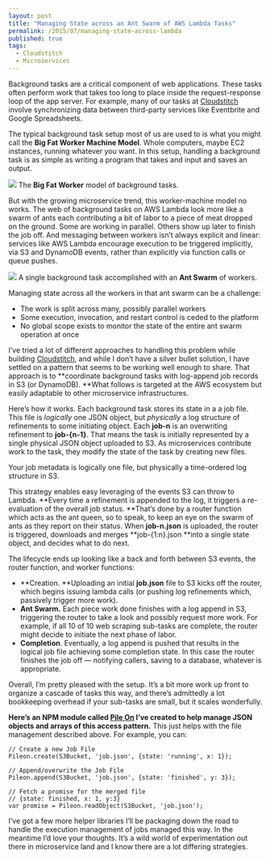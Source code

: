 ```yaml
---
layout: post
title: "Managing State across an Ant Swarm of AWS Lambda Tasks"
permalink: /2015/07/managing-state-across-lambda
published: true
tags:
  - Cloudstitch
  - Microservices
---
```


Background tasks are a critical component of web applications. These tasks often
perform work that takes too long to place inside the request-response loop of
the app server. For example, many of our tasks at
[Cloudstitch](http://www.cloudstitch.com/) involve synchronizing data between
third-party services like Eventbrite and Google Spreadsheets.

The typical background task setup most of us are used to is what you might call
the **Big Fat Worker Machine Model**. Whole computers, maybe EC2 instances,
running whatever you want. In this setup, handling a background task is as
simple as writing a program that takes and input and saves an output.

![](https://cdn-images-1.medium.com/max/1600/1*5YwojmmyjZ-AHvbIRvZw6w.png)
<span class="figcaption_hack">The **Big Fat Worker** model of background tasks.</span>

But with the growing microservice trend, this worker-machine model no works. The
web of background tasks on AWS Lambda look more like a swarm of ants each
contributing a bit of labor to a piece of meat dropped on the ground. Some are
working in parallel. Others show up later to finish the job off. And messaging
between workers isn’t always explicit and linear: services like AWS Lambda
encourage execution to be triggered implicitly, via S3 and DynamoDB events,
rather than explicitly via function calls or queue pushes.

![](https://cdn-images-1.medium.com/max/1600/1*4eeQrojcm8paSeLiHdEoOQ.png)
<span class="figcaption_hack">A single background task accomplished with an **Ant Swarm** of workers.</span>

Managing state across all the workers in that ant swarm can be a challenge:

* The work is split across many, possibly parallel workers
* Some execution, invocation, and restart control is ceded to the platform
* No global scope exists to monitor the state of the entire ant swarm operation at
once

I’ve tried a lot of different approaches to handling this problem while building
[Cloudstitch](http://www.cloudstitch.com/), and while I don’t have a silver
bullet solution, I have settled on a pattern that seems to be working well
enough to share. That approach is to **coordinate background tasks with
log-append job records in S3 (or DynamoDB). **What follows is targeted at the
AWS ecosystem but easily adaptable to other microservice infrastructures.

Here’s how it works. Each background task stores its state in a a job file. This
file is *logically* one JSON object, but *physically* a log structure of
refinements to some initiating object. Each **job-n** is an overwriting
refinement to **job-{n-1}**. That means the task is initially represented by a
single physical JSON object uploaded to S3. As microservices contribute work to
the task, they modify the state of the task by creating new files.

<span class="figcaption_hack">Your job metadata is logically one file, but physically a time-ordered log
structure in S3.</span>

This strategy enables easy leveraging of the events S3 can throw to Lambda.
**Every time a refinement is appended to the log, it triggers a re-evaluation of
the overall job status. **That’s done by a router function which acts as the ant
queen, so to speak, to keep an eye on the swarm of ants as they report on their
status. When **job-n.json** is uploaded, the router is triggered, downloads and
merges **job-{1:n}.json **into a single state object, and decides what to do
next.

The lifecycle ends up looking like a back and forth between S3 events, the
router function, and worker functions:

* **Creation. **Uploading an initial **job.json** file to S3 kicks off the router,
which begins issuing lambda calls (or pushing log refinements which, passively
trigger more work).
* **Ant Swarm.** Each piece work done finishes with a log append in S3, triggering
the router to take a look and possibly request more work. For example, if all 10
of 10 web scraping sub-tasks are complete, the router might decide to initiate
the next phase of labor.
* **Completion**. Eventually, a log append is pushed that results in the logical
job file achieving some completion state. In this case the router finishes the
job off — notifying callers, saving to a database, whatever is appropriate.

Overall, I’m pretty pleased with the setup. It’s a bit more work up front to
organize a cascade of tasks this way, and there’s admittedly a lot bookkeeping
overhead if your sub-tasks are small, but it scales wonderfully.

**Here’s an NPM module called **[Pile
On](https://www.npmjs.com/package/pile-on)** I’ve created to help manage JSON
objects and arrays of this access pattern.** This just helps with the file
management described above. For example, you can:

    // Create a new Job File
    Pileon.create(S3Bucket, 'job.json', {state: 'running', x: 1});

    // Append/overwrite the Job File
    Pileon.append(S3Bucket, 'job.json', {state: 'finished', y: 3});

    // Fetch a promise for the merged file
    // {state: finished, x: 1, y:3}
    var promise = Pileon.readObject(S3Bucket, 'job.json');

I’ve got a few more helper libraries I’ll be packaging down the road to handle
the execution management of jobs managed this way. In the meantime I’d love your
thoughts. It’s a wild world of experimentation out there in microservice land
and I know there are a lot differing strategies.
